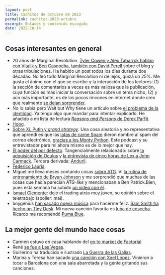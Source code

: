 ```yaml
---
layout: post
title: Cachitos de octubre de 2023
permalink: cachitos-2023-octubre
excerpt: Enlaces y contenido escogido
date: 2022-10-14
---
```


## Cosas interesantes en general

- 20 años de Marginal Revolution. [Tyler Cowen y Alex Tabarrok hablan con Vitalik y Ben Casnocha](https://youtu.be/84zEssPHoI4), [también con David Perell](https://youtu.be/CN4Z9DOs2Ag) sobre el blog y otras tribulaciones. Ha habido un post todos los días durante dos décadas. No leo todo Marginal Revolution ni de lejos, quizá un 25%. Me gusta el ánimo con el que se escribe y la interacción de los lectores: (1) la sección de comentarios a veces es más valiosa que la publicación, cuya función es más iniciar la conversación sobre un tema nicho, (2) y aún más importante, es de los pocos rincones en internet donde creo que realmente [se dejan sorprender](https://twitter.com/AEscohotado/status/1063209012466978820).
- No lo sabía pero Wait but Why tiene un artículo sobre [el problema de la identidad](https://waitbutwhy.com/2014/12/what-makes-you-you.html). Ya tengo algo que mandar para intentar explicarlo. He añadido a mi lista de lectura [_Reasons and Persons_ de Derek Parfit](https://www.stafforini.com/docs/Parfit%20-%20Reasons%20and%20persons.pdf).
- [Hoog](https://www.youtube.com/@romulushoog).
- [Sobre Xi, Putin y _grand strategy_](https://youtu.be/Yf8mCThmsGc). Una cosa aleatoria y no representativa que aprendí es que las [latas de carne Spam](https://en.wikipedia.org/wiki/Spam_(food)) dieron nombre al spam del correo electrónico, [gracias a los Monty Python](https://youtu.be/ycKNt0MhTkk). Este podcast y su entrevistador para mí ahora mismo es de lo mejor que hay.
- [El poder del por defecto](https://julian.digital/2021/12/20/the-power-of-defaults/). Tangencialmente relacionado: sobre [la adquisición de Oculus](https://open.spotify.com/episode/6QJ5QYfNQlWae8BPaTZTvH?si=828c3f7c77694e2f) y [la entrevista de cinco horas de Lex a John Carmack](https://open.spotify.com/episode/3LddnZjkpflldHXnRZ0rrw?si=9102f128105e441f). Tercera derivada: [Anduril](https://www.notboring.co/p/anduril-acquiring-prime).
- [Federico Lauría](https://open.spotify.com/episode/7KZLWH2jrCyfthK2d3V7gx?si=3b52b150687d4013).
- Miguel me lleva meses contando cosas [sobre ATG](https://www.youtube.com/@TheKneesovertoesguy). Vi [la rutina de entrenamiento de Bryan Johnson](https://youtu.be/sYyVi-H-ozI) y me sorprendió que muchas de las cosas que hacía parecían ATG-_like_ y mencionaban a Ben Patrick.Bien, pues esta semana ha subido [un vídeo con él](https://youtu.be/uUTQonEpGn8).
- [Ismael Clemente](https://youtu.be/y6IZVvFiaZE): dejó el trading atrás muy joven, su opinión sobre el teletrabajo (spoiler: mal).
- boygenius [han sacado nueva música](https://open.spotify.com/album/1n0esOkFQdL74PwMwTVgtz?si=j5RaMjm9TnqwvKEiZkmsRA) para hacerme feliz. [Sam Smith ha hecho un Tiny Desk](https://www.youtube.com/watch?v=L_BHC2l30pY&). Mi nueva canción favorita es [luna de cosecha](https://open.spotify.com/track/2nekCvC9XRXQckWNnkIp2l?si=2e4e8d55f61d4c9a). Ricardo me recomendó [Puma Blue](https://open.spotify.com/album/0lKhpZwGFHDSKctDYk1dhy?si=iEQrU-kNQDuBehJy4fYmAg).

## La mejor gente del mundo hace cosas

- Carmen estuvo en casa hablando del [go to market de Factorial](https://www.youtube.com/live/RCTb9GYWa-M?t=6880).
- René [se fue a Las Vegas](https://twitter.com/int0thewilde/status/1681767639578812417).
- Guillermo ha traducido e ilustrado [La Guerra de las Galias](https://www.amazon.es/gp/product/B0CKSZK92N).
- Marina y Teresa han sacado [una canción con Xoel López](https://youtu.be/ShmedpD0M1w). Vinieron a tocar a Barcelona con una sala abarrotada y la gente gritando sus canciones.